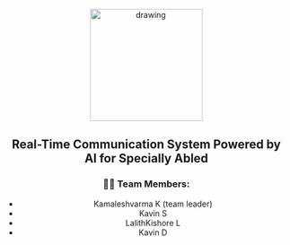 <br>
<div align="center">
<img src="https://upload.wikimedia.org/wikipedia/commons/5/51/IBM_logo.svg"  align="center" alt="drawing" width="200" />
  <h2 align="center"> Real-Time Communication System Powered by AI for Specially Abled <br></h2>

### :woman_technologist: Team Members:
  
  - Kamaleshvarma K (team leader)
  - Kavin S
  - LalithKishore L
  - Kavin D
  
  
